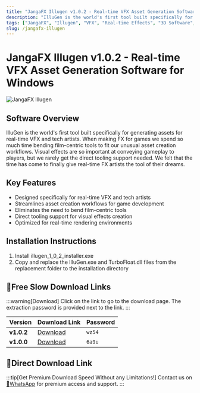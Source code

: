 ```yaml
---
title: "JangaFX Illugen v1.0.2 - Real-time VFX Asset Generation Software for Windows"
description: "IlluGen is the world's first tool built specifically for generating assets for real-time VFX and tech artists. Create stunning visual effects for games with this specialized tool designed for real-time workflows."
tags: ["JangaFX", "Illugen", "VFX", "Real-time Effects", "3D Software", "Visual Effects", "Game Development", "Asset Generation", "Tech Art", "Special Effects"]
slug: /jangafx-illugen
---
```


# JangaFX Illugen v1.0.2 - Real-time VFX Asset Generation Software for Windows

![JangaFX Illugen](https://www.gfxcamp.com/wp-content/uploads/2025/07/Illugen-v1.0.0.jpg)

## Software Overview

IlluGen is the world's first tool built specifically for generating assets for real-time VFX and tech artists. When making FX for games we spend so much time bending film-centric tools to fit our unusual asset creation workflows. Visual effects are so important at conveying gameplay to players, but we rarely get the direct tooling support needed. We felt that the time has come to finally give real-time FX artists the tool of their dreams.

## Key Features

- Designed specifically for real-time VFX and tech artists
- Streamlines asset creation workflows for game development
- Eliminates the need to bend film-centric tools
- Direct tooling support for visual effects creation
- Optimized for real-time rendering environments

## Installation Instructions

1. Install illugen_1_0_2_installer.exe
2. Copy and replace the IlluGen.exe and TurboFloat.dll files from the replacement folder to the installation directory

## 🐌Free Slow Download Links

:::warning[Download]
Click on the link to go to the download page. The extraction password is provided next to the link.
:::

| Version | Download Link | Password |
| ------- | ------------- | -------- |
| **v1.0.2** | [Download](https://pan.baidu.com/s/1Njk3GgFnUhIscQgnej7DAw?pwd=wz54) | `wz54` |
| **v1.0.0** | [Download](https://pan.baidu.com/s/1egBffqnhXNop4xjBwV9vCw?pwd=6a9u) | `6a9u` |

## 🚀Direct Download Link
:::tip[Get Premium Download Speed Without any Limitations!]
Contact us on [💬WhatsApp](https://wa.me/+8613237610083) for premium  access and support.
:::